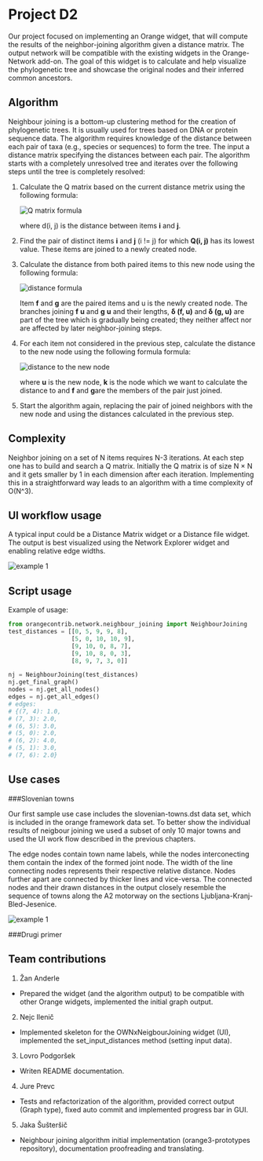 Project D2
====================================
Our project focused on implementing an Orange widget, that will compute the results of the neighbor-joining algorithm given a distance matrix. The output network will be compatible with the existing widgets in the Orange-Network add-on. The goal of this widget is to calculate and help visualize the phylogenetic tree and showcase the original nodes and their inferred common ancestors.

Algorithm
----------
Neighbour joining is a bottom-up clustering method for the creation of phylogenetic trees. It is usually used for trees based on DNA or protein sequence data. The algorithm requires knowledge of the distance between each pair of taxa (e.g., species or sequences) to form the tree.
The input a distance matrix specifying the distances between each pair. The algorithm starts with a completely unresolved tree and iterates over the following steps until the tree is completely resolved:

1. Calculate the Q matrix based on the current distance metrix using the following formula:

    ![Q matrix formula](http://shrani.si/f/p/1w/4QMqxWU0/qmatrix.jpg "Q matrix formula")

    where d(i, j) is the distance between items **i** and **j**.

2. Find the pair of distinct items **i** and **j** (i != j) for which **Q(i, j)** has its lowest value. These items are joined to a newly created node.

3. Calculate the distance from both paired items to this new node using the following formula:

    ![distance formula](http://shrani.si/f/b/wZ/1nJ6SWch/img1.png "distance formula")

    Item **f** and **g** are the paired items and u is the newly created node. The branches joining **f** **u** and **g** **u** and their lengths, **δ (f, u)** and **δ (g, u)** are part of the tree which is gradually being created; they neither affect nor are affected by later neighbor-joining steps.

4. For each item not considered in the previous step, calculate the distance to the new node using the following formula formula:

    ![distance to the new node](http://shrani.si/f/2W/KW/1HavHKL/img2.png "distance to the new node")

    where **u** is the new node, **k** is the node which we want to calculate the distance to and **f** and **g**are the members of the pair just joined.

5. Start the algorithm again, replacing the pair of joined neighbors with the new node and using the distances calculated in the previous step.

Complexity
----------

Neighbor joining on a set of N items requires N-3 iterations. At each step one has to build and search a Q matrix. Initially the Q matrix is of size N × N and it gets smaller by 1 in each dimension after each iteration. Implementing this in a straightforward way leads to an algorithm with a time complexity of O(N^3).

UI workflow usage
-----------------

A typical input could be a Distance Matrix widget or a Distance file widget. The output is best visualized using the Network Explorer widget and enabling relative edge widths.

![example 1](http://shrani.si/f/0/115/2P0vSp1q/screen-shot-2017-01-08-a.png "example 1")

Script usage
--------------
Example of usage:
```python
from orangecontrib.network.neighbour_joining import NeighbourJoining
test_distances = [[0, 5, 9, 9, 8],
                  [5, 0, 10, 10, 9],
                  [9, 10, 0, 8, 7],
                  [9, 10, 8, 0, 3],
                  [8, 9, 7, 3, 0]]

nj = NeighbourJoining(test_distances)
nj.get_final_graph()
nodes = nj.get_all_nodes()
edges = nj.get_all_edges()
# edges:
# {(7, 4): 1.0,
# (7, 3): 2.0,
# (6, 5): 3.0,
# (5, 0): 2.0,
# (6, 2): 4.0,
# (5, 1): 3.0,
# (7, 6): 2.0}
```

Use cases
---------

###Slovenian towns

Our first sample use case includes the slovenian-towns.dst data set, which is included in the orange framework data set. To better show the individual results of neigbour joining we used a subset of only 10 major towns and used the UI work flow described in the previous chapters.

The edge nodes contain town name labels, while the nodes interconecting them contain the index of the formed joint node. The width of the line connecting nodes represents their respective relative distance. Nodes further apart are connected by thicker lines and vice-versa. The connected nodes and their drawn distances in the output closely resemble the sequence of towns along the A2 motorway on the sections Ljubljana-Kranj-Bled-Jesenice.

![example 1](http://shrani.si/f/2H/9j/4IiRAHSr/screenshot-2017-01-07-15.png "example 1")

###Drugi primer


Team contributions
-----------

1. Žan Anderle
  * Prepared the widget (and the algorithm output) to be compatible with other Orange widgets, implemented the initial graph output.
2. Nejc Ilenič
  * Implemented skeleton for the OWNxNeigbourJoining widget (UI), implemented the set_input_distances method (setting input data).
3. Lovro Podgoršek
  * Writen README documentation.
4. Jure Prevc
  * Tests and refactorization of the algorithm, provided correct output (Graph type), fixed auto commit and implemented progress bar in GUI.
5. Jaka Šušteršič
  * Neighbour joining algorithm initial implementation (orange3-prototypes repository), documentation proofreading and translating.